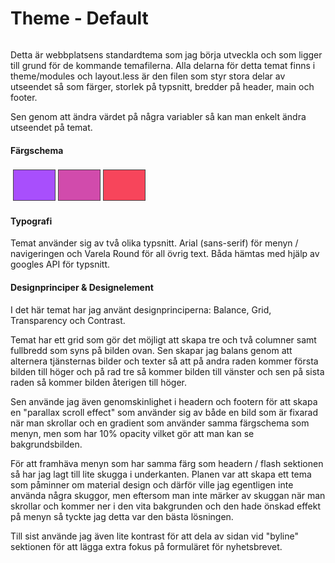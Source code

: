 Theme - Default
===============================

<img src="img/default.png" alt=""/>

Detta är webbplatsens standardtema som jag börja utveckla och som ligger till grund för de kommande temafilerna. Alla delarna för detta temat finns i theme/modules och layout.less är den filen som styr stora delar av utseendet så som färger, storlek på typsnitt, bredder på header, main och footer.

Sen genom att ändra värdet på några variabler så kan man enkelt ändra utseendet på temat.

#### Färgschema

<table style="border-spacing: 4px; border-collapse: separate">
    <tbody>
        <tr>
            <td style="height: 50px; width: 50px; border: 1px solid #454545; background-color: #a84ffc"></td>
            <td style="height: 50px; width: 50px; border: 1px solid #454545; background-color: #d14bac"></td>
            <td style="height: 50px; width: 50px; border: 1px solid #454545; background-color: #f7455b"></td>
        </tr>
    </tbody>
</table>

#### Typografi

Temat använder sig av två olika typsnitt. Arial (sans-serif) för menyn / navigeringen och Varela Round för all övrig text. Båda hämtas med hjälp av googles API för typsnitt.

#### Designprinciper & Designelement

I det här temat har jag använt designprinciperna: Balance, Grid, Transparency och Contrast.

Temat har ett grid som gör det möjligt att skapa tre och två columner samt fullbredd som syns på bilden ovan. Sen skapar jag balans genom att alternera tjänsternas bilder och texter så att på andra raden kommer första bilden till höger och på rad tre så kommer bilden till vänster och sen på sista raden så kommer bilden återigen till höger.

Sen använde jag även genomskinlighet i headern och footern för att skapa en "parallax scroll effect" som använder sig av både en bild som är fixarad när man skrollar och en gradient som använder samma färgschema som menyn, men som har 10% opacity vilket gör att man kan se bakgrundsbilden.

För att framhäva menyn som har samma färg som headern / flash sektionen så har jag lagt till lite skugga i underkanten. Planen var att skapa ett tema som påminner om material design och därför ville jag egentligen inte använda några skuggor, men eftersom man inte märker av skuggan när man skrollar och kommer ner i den vita bakgrunden och den hade önskad effekt på menyn så tyckte jag detta var den bästa lösningen.

Till sist använde jag även lite kontrast för att dela av sidan vid "byline" sektionen för att lägga extra fokus på formuläret för nyhetsbrevet.
